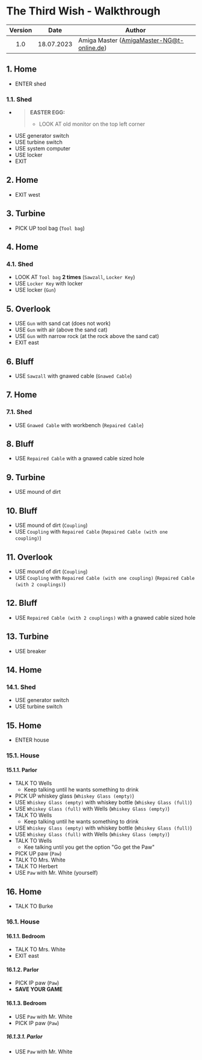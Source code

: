 # The Third Wish - Walkthrough

| Version | Date       | Author                                    |
|:-------:|------------|-------------------------------------------|
|   1.0   | 18.07.2023 | Amiga Master (AmigaMaster-NG@t-online.de) |

## 1. Home

- ENTER shed

### 1.1. Shed

- >**EASTER EGG:**
  >- LOOK AT old monitor on the top left corner
- USE generator switch
- USE turbine switch
- USE system computer
- USE locker
- EXIT

## 2. Home

- EXIT west

## 3. Turbine

- PICK UP tool bag (`Tool bag`)

## 4. Home

### 4.1. Shed

- LOOK AT `Tool bag` **2 times** (`Sawzall`, `Locker Key`)
- USE `Locker Key` with locker
- USE locker (`Gun`)

## 5. Overlook

- USE `Gun` with sand cat (does not work)
- USE `Gun` with air (above the sand cat)
- USE `Gun` with narrow rock (at the rock above the sand cat)
- EXIT east

## 6. Bluff

- USE `Sawzall` with gnawed cable (`Gnawed Cable`)

## 7. Home

### 7.1. Shed

- USE `Gnawed Cable` with workbench (`Repaired Cable`)

## 8. Bluff

- USE `Repaired Cable` with a gnawed cable sized hole

## 9. Turbine

- USE mound of dirt

## 10. Bluff

- USE mound of dirt (`Coupling`)
- USE `Coupling` with `Repaired Cable` (`Repaired Cable (with one coupling)`)

## 11. Overlook

- USE mound of dirt (`Coupling`)
- USE `Coupling` with `Repaired Cable (with one coupling)` (`Repaired Cable (with 2 couplings)`)

## 12. Bluff

- USE `Repaired Cable (with 2 couplings)` with a gnawed cable sized hole

## 13. Turbine

- USE breaker

## 14. Home

### 14.1. Shed

- USE generator switch
- USE turbine switch

## 15. Home

- ENTER house

### 15.1. House

#### 15.1.1. Parlor

- TALK TO Wells
  - Keep talking until he wants something to drink
- PICK UP whiskey glass (`Whiskey Glass (empty)`)
- USE `Whiskey Glass (empty)` with whiskey bottle (`Whiskey Glass (full)`)
- USE `Whiskey Glass (full)` with Wells (`Whiskey Glass (empty)`)
- TALK TO Wells
  - Keep talking until he wants something to drink
- USE `Whiskey Glass (empty)` with whiskey bottle (`Whiskey Glass (full)`)
- USE `Whiskey Glass (full)` with Wells (`Whiskey Glass (empty)`)
- TALK TO Wells
  - Kee talking until you get the option "Go get the Paw"
- PICK UP paw (`Paw`)
- TALK TO Mrs. White
- TALK TO Herbert
- USE `Paw` with Mr. White (yourself)

## 16. Home

- TALK TO Burke

### 16.1. House

#### 16.1.1. Bedroom

- TALK TO Mrs. White
- EXIT east

#### 16.1.2. Parlor

- PICK IP paw (`Paw`)
- **SAVE YOUR GAME**

#### 16.1.3. Bedroom

- USE `Paw` with Mr. White
- PICK IP paw (`Paw`)

##### 16.1.3.1. Parlor

- USE `Paw` with Mr. White
